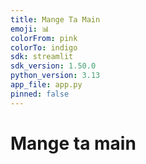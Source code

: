```yaml
---
title: Mange Ta Main
emoji: 📊
colorFrom: pink
colorTo: indigo
sdk: streamlit
sdk_version: 1.50.0
python_version: 3.13
app_file: app.py
pinned: false
---
```


# Mange ta main

